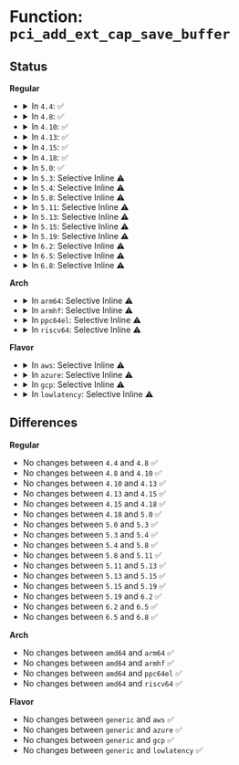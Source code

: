 # Function: <code>pci_add_ext_cap_save_buffer</code>

## Status
<b>Regular</b>
<ul>
<li>
<details>
<summary>In <code>4.4</code>: ✅</summary>

```c
int pci_add_ext_cap_save_buffer(struct pci_dev *dev, u16 cap, unsigned int size);
```

**Collision:** Unique Global

**Inline:** No

**Transformation:** False

**Instances:**

```
In drivers/pci/pci.c (ffffffff814379b0)
Location: drivers/pci/pci.c:2467
Inline: False
Direct callers:
  - drivers/pci/vc.c:pci_allocate_vc_save_buffers
```
**Symbols:**

```
ffffffff814379b0-ffffffff814379ca: pci_add_ext_cap_save_buffer (STB_GLOBAL)
```
</details>
</li>
<li>
<details>
<summary>In <code>4.8</code>: ✅</summary>

```c
int pci_add_ext_cap_save_buffer(struct pci_dev *dev, u16 cap, unsigned int size);
```

**Collision:** Unique Global

**Inline:** No

**Transformation:** False

**Instances:**

```
In drivers/pci/pci.c (ffffffff814835d0)
Location: drivers/pci/pci.c:2647
Inline: False
Direct callers:
  - drivers/pci/vc.c:pci_allocate_vc_save_buffers
```
**Symbols:**

```
ffffffff814835d0-ffffffff814835ea: pci_add_ext_cap_save_buffer (STB_GLOBAL)
```
</details>
</li>
<li>
<details>
<summary>In <code>4.10</code>: ✅</summary>

```c
int pci_add_ext_cap_save_buffer(struct pci_dev *dev, u16 cap, unsigned int size);
```

**Collision:** Unique Global

**Inline:** No

**Transformation:** False

**Instances:**

```
In drivers/pci/pci.c (ffffffff814a4d30)
Location: drivers/pci/pci.c:2685
Inline: False
Direct callers:
  - drivers/pci/vc.c:pci_allocate_vc_save_buffers
```
**Symbols:**

```
ffffffff814a4d30-ffffffff814a4d4a: pci_add_ext_cap_save_buffer (STB_GLOBAL)
```
</details>
</li>
<li>
<details>
<summary>In <code>4.13</code>: ✅</summary>

```c
int pci_add_ext_cap_save_buffer(struct pci_dev *dev, u16 cap, unsigned int size);
```

**Collision:** Unique Global

**Inline:** No

**Transformation:** False

**Instances:**

```
In drivers/pci/pci.c (ffffffff814aed90)
Location: drivers/pci/pci.c:2702
Inline: False
Direct callers:
  - drivers/pci/vc.c:pci_allocate_vc_save_buffers
```
**Symbols:**

```
ffffffff814aed90-ffffffff814aedaa: pci_add_ext_cap_save_buffer (STB_GLOBAL)
```
</details>
</li>
<li>
<details>
<summary>In <code>4.15</code>: ✅</summary>

```c
int pci_add_ext_cap_save_buffer(struct pci_dev *dev, u16 cap, unsigned int size);
```

**Collision:** Unique Global

**Inline:** No

**Transformation:** False

**Instances:**

```
In drivers/pci/pci.c (ffffffff814ee160)
Location: drivers/pci/pci.c:2711
Inline: False
Direct callers:
  - drivers/pci/vc.c:pci_allocate_vc_save_buffers
```
**Symbols:**

```
ffffffff814ee160-ffffffff814ee17a: pci_add_ext_cap_save_buffer (STB_GLOBAL)
```
</details>
</li>
<li>
<details>
<summary>In <code>4.18</code>: ✅</summary>

```c
int pci_add_ext_cap_save_buffer(struct pci_dev *dev, u16 cap, unsigned int size);
```

**Collision:** Unique Global

**Inline:** No

**Transformation:** False

**Instances:**

```
In drivers/pci/pci.c (ffffffff8151dde0)
Location: drivers/pci/pci.c:2784
Inline: False
Direct callers:
  - drivers/pci/vc.c:pci_allocate_vc_save_buffers
```
**Symbols:**

```
ffffffff8151dde0-ffffffff8151ddfa: pci_add_ext_cap_save_buffer (STB_GLOBAL)
```
</details>
</li>
<li>
<details>
<summary>In <code>5.0</code>: ✅</summary>

```c
int pci_add_ext_cap_save_buffer(struct pci_dev *dev, u16 cap, unsigned int size);
```

**Collision:** Unique Global

**Inline:** No

**Transformation:** False

**Instances:**

```
In drivers/pci/pci.c (ffffffff81533540)
Location: drivers/pci/pci.c:2979
Inline: False
Direct callers:
  - drivers/pci/vc.c:pci_allocate_vc_save_buffers
  - drivers/pci/pcie/dpc.c:dpc_probe
```
**Symbols:**

```
ffffffff81533540-ffffffff8153355a: pci_add_ext_cap_save_buffer (STB_GLOBAL)
```
</details>
</li>
<li>
<details>
<summary>In <code>5.3</code>: Selective Inline ⚠️</summary>

```c
int pci_add_ext_cap_save_buffer(struct pci_dev *dev, u16 cap, unsigned int size);
```

**Collision:** Unique Global

**Inline:** Selective

**Transformation:** False

**Instances:**

```
In drivers/pci/pci.c (ffffffff81562a83)
Location: drivers/pci/pci.c:3094
Inline: True
Inline callers:
  - drivers/pci/pci.c:pci_allocate_cap_save_buffers
Direct callers:
  - drivers/pci/vc.c:pci_allocate_vc_save_buffers
  - drivers/pci/pcie/dpc.c:dpc_probe
```
**Symbols:**

```
ffffffff81562a20-ffffffff81562a3a: pci_add_ext_cap_save_buffer (STB_GLOBAL)
```
</details>
</li>
<li>
<details>
<summary>In <code>5.4</code>: Selective Inline ⚠️</summary>

```c
int pci_add_ext_cap_save_buffer(struct pci_dev *dev, u16 cap, unsigned int size);
```

**Collision:** Unique Global

**Inline:** Selective

**Transformation:** False

**Instances:**

```
In drivers/pci/pci.c (ffffffff81583c23)
Location: drivers/pci/pci.c:3090
Inline: True
Inline callers:
  - drivers/pci/pci.c:pci_allocate_cap_save_buffers
Direct callers:
  - drivers/pci/vc.c:pci_allocate_vc_save_buffers
  - drivers/pci/pcie/dpc.c:dpc_probe
```
**Symbols:**

```
ffffffff81583bc0-ffffffff81583bda: pci_add_ext_cap_save_buffer (STB_GLOBAL)
```
</details>
</li>
<li>
<details>
<summary>In <code>5.8</code>: Selective Inline ⚠️</summary>

```c
int pci_add_ext_cap_save_buffer(struct pci_dev *dev, u16 cap, unsigned int size);
```

**Collision:** Unique Global

**Inline:** Selective

**Transformation:** False

**Instances:**

```
In drivers/pci/pci.c (ffffffff8162a6e3)
Location: drivers/pci/pci.c:3160
Inline: True
Inline callers:
  - drivers/pci/pci.c:pci_allocate_cap_save_buffers
Direct callers:
  - drivers/pci/vc.c:pci_allocate_vc_save_buffers
  - drivers/pci/pcie/aer.c:pci_aer_init
  - drivers/pci/pcie/dpc.c:dpc_probe
```
**Symbols:**

```
ffffffff8162a610-ffffffff8162a69e: pci_add_ext_cap_save_buffer (STB_GLOBAL)
```
</details>
</li>
<li>
<details>
<summary>In <code>5.11</code>: Selective Inline ⚠️</summary>

```c
int pci_add_ext_cap_save_buffer(struct pci_dev *dev, u16 cap, unsigned int size);
```

**Collision:** Unique Global

**Inline:** Selective

**Transformation:** False

**Instances:**

```
In drivers/pci/pci.c (ffffffff81650b53)
Location: drivers/pci/pci.c:3327
Inline: True
Inline callers:
  - drivers/pci/pci.c:pci_allocate_cap_save_buffers
Direct callers:
  - drivers/pci/vc.c:pci_allocate_vc_save_buffers
  - drivers/pci/pcie/aer.c:pci_aer_init
  - drivers/pci/pcie/dpc.c:dpc_probe
  - drivers/pci/pcie/ptm.c:pci_ptm_init
  - drivers/pci/pcie/ptm.c:pci_ptm_init
  - drivers/pci/pcie/ptm.c:pci_ptm_init
```
**Symbols:**

```
ffffffff81650a80-ffffffff81650b0d: pci_add_ext_cap_save_buffer (STB_GLOBAL)
```
</details>
</li>
<li>
<details>
<summary>In <code>5.13</code>: Selective Inline ⚠️</summary>

```c
int pci_add_ext_cap_save_buffer(struct pci_dev *dev, u16 cap, unsigned int size);
```

**Collision:** Unique Global

**Inline:** Selective

**Transformation:** False

**Instances:**

```
In drivers/pci/pci.c (ffffffff81633663)
Location: drivers/pci/pci.c:3357
Inline: True
Inline callers:
  - drivers/pci/pci.c:pci_allocate_cap_save_buffers
Direct callers:
  - drivers/pci/vc.c:pci_allocate_vc_save_buffers
  - drivers/pci/pcie/aer.c:pci_aer_init
  - drivers/pci/pcie/dpc.c:dpc_probe
  - drivers/pci/pcie/ptm.c:pci_ptm_init
  - drivers/pci/pcie/ptm.c:pci_ptm_init
  - drivers/pci/pcie/ptm.c:pci_ptm_init
```
**Symbols:**

```
ffffffff81633600-ffffffff8163361a: pci_add_ext_cap_save_buffer (STB_GLOBAL)
```
</details>
</li>
<li>
<details>
<summary>In <code>5.15</code>: Selective Inline ⚠️</summary>

```c
int pci_add_ext_cap_save_buffer(struct pci_dev *dev, u16 cap, unsigned int size);
```

**Collision:** Unique Global

**Inline:** Selective

**Transformation:** False

**Instances:**

```
In drivers/pci/pci.c (ffffffff816a3803)
Location: drivers/pci/pci.c:3399
Inline: True
Inline callers:
  - drivers/pci/pci.c:pci_allocate_cap_save_buffers
Direct callers:
  - drivers/pci/vc.c:pci_allocate_vc_save_buffers
  - drivers/pci/pcie/aer.c:pci_aer_init
  - drivers/pci/pcie/dpc.c:dpc_probe
  - drivers/pci/pcie/ptm.c:pci_ptm_init
  - drivers/pci/pcie/ptm.c:pci_ptm_init
  - drivers/pci/pcie/ptm.c:pci_ptm_init
```
**Symbols:**

```
ffffffff816a37a0-ffffffff816a37ba: pci_add_ext_cap_save_buffer (STB_GLOBAL)
```
</details>
</li>
<li>
<details>
<summary>In <code>5.19</code>: Selective Inline ⚠️</summary>

```c
int pci_add_ext_cap_save_buffer(struct pci_dev *dev, u16 cap, unsigned int size);
```

**Collision:** Unique Global

**Inline:** Selective

**Transformation:** False

**Instances:**

```
In drivers/pci/pci.c (ffffffff817c5ab2)
Location: drivers/pci/pci.c:3486
Inline: True
Inline callers:
  - drivers/pci/pci.c:pci_allocate_cap_save_buffers
  - drivers/pci/pci.c:pci_allocate_cap_save_buffers
Direct callers:
  - drivers/pci/vc.c:pci_allocate_vc_save_buffers
  - drivers/pci/pcie/aer.c:pci_aer_init
  - drivers/pci/pcie/dpc.c:dpc_probe
  - drivers/pci/pcie/ptm.c:pci_ptm_init
  - drivers/pci/pcie/ptm.c:pci_ptm_init
  - drivers/pci/pcie/ptm.c:pci_ptm_init
```
**Symbols:**

```
ffffffff817c5a40-ffffffff817c5a66: pci_add_ext_cap_save_buffer (STB_GLOBAL)
```
</details>
</li>
<li>
<details>
<summary>In <code>6.2</code>: Selective Inline ⚠️</summary>

```c
int pci_add_ext_cap_save_buffer(struct pci_dev *dev, u16 cap, unsigned int size);
```

**Collision:** Unique Global

**Inline:** Selective

**Transformation:** False

**Instances:**

```
In drivers/pci/pci.c (ffffffff818e2d0a)
Location: drivers/pci/pci.c:3436
Inline: True
Inline callers:
  - drivers/pci/pci.c:pci_allocate_cap_save_buffers
Direct callers:
  - drivers/pci/vc.c:pci_allocate_vc_save_buffers
  - drivers/pci/pcie/aer.c:pci_aer_init
  - drivers/pci/pcie/dpc.c:dpc_probe
  - drivers/pci/pcie/ptm.c:pci_ptm_init
```
**Symbols:**

```
ffffffff818e2c90-ffffffff818e2cb6: pci_add_ext_cap_save_buffer (STB_GLOBAL)
```
</details>
</li>
<li>
<details>
<summary>In <code>6.5</code>: Selective Inline ⚠️</summary>

```c
int pci_add_ext_cap_save_buffer(struct pci_dev *dev, u16 cap, unsigned int size);
```

**Collision:** Unique Global

**Inline:** Selective

**Transformation:** False

**Instances:**

```
In drivers/pci/pci.c (ffffffff8192614a)
Location: drivers/pci/pci.c:3474
Inline: True
Inline callers:
  - drivers/pci/pci.c:pci_allocate_cap_save_buffers
Direct callers:
  - drivers/pci/vc.c:pci_allocate_vc_save_buffers
  - drivers/pci/pcie/aer.c:pci_aer_init
  - drivers/pci/pcie/dpc.c:dpc_probe
  - drivers/pci/pcie/ptm.c:pci_ptm_init
```
**Symbols:**

```
ffffffff819260d0-ffffffff819260f6: pci_add_ext_cap_save_buffer (STB_GLOBAL)
```
</details>
</li>
<li>
<details>
<summary>In <code>6.8</code>: Selective Inline ⚠️</summary>

```c
int pci_add_ext_cap_save_buffer(struct pci_dev *dev, u16 cap, unsigned int size);
```

**Collision:** Unique Global

**Inline:** Selective

**Transformation:** False

**Instances:**

```
In drivers/pci/pci.c (ffffffff8196e8da)
Location: drivers/pci/pci.c:3589
Inline: True
Inline callers:
  - drivers/pci/pci.c:pci_allocate_cap_save_buffers
Direct callers:
  - drivers/pci/vc.c:pci_allocate_vc_save_buffers
  - drivers/pci/pcie/aer.c:pci_aer_init
  - drivers/pci/pcie/dpc.c:dpc_probe
  - drivers/pci/pcie/ptm.c:pci_ptm_init
```
**Symbols:**

```
ffffffff8196e860-ffffffff8196e886: pci_add_ext_cap_save_buffer (STB_GLOBAL)
```
</details>
</li>
</ul>
<b>Arch</b>
<ul>
<li>
<details>
<summary>In <code>arm64</code>: Selective Inline ⚠️</summary>

```c
int pci_add_ext_cap_save_buffer(struct pci_dev *dev, u16 cap, unsigned int size);
```

**Collision:** Unique Global

**Inline:** Selective

**Transformation:** False

**Instances:**

```
In drivers/pci/pci.c (ffff8000106e7e78)
Location: drivers/pci/pci.c:3090
Inline: True
Inline callers:
  - drivers/pci/pci.c:pci_allocate_cap_save_buffers
Direct callers:
  - drivers/pci/vc.c:pci_allocate_vc_save_buffers
  - drivers/pci/pcie/dpc.c:dpc_probe
```
**Symbols:**

```
ffff8000106e7de8-ffff8000106e7e30: pci_add_ext_cap_save_buffer (STB_GLOBAL)
```
</details>
</li>
<li>
<details>
<summary>In <code>armhf</code>: Selective Inline ⚠️</summary>

```c
int pci_add_ext_cap_save_buffer(struct pci_dev *dev, u16 cap, unsigned int size);
```

**Collision:** Unique Global

**Inline:** Selective

**Transformation:** False

**Instances:**

```
In drivers/pci/pci.c (c0882f28)
Location: drivers/pci/pci.c:3090
Inline: True
Inline callers:
  - drivers/pci/pci.c:pci_allocate_cap_save_buffers
Direct callers:
  - drivers/pci/vc.c:pci_allocate_vc_save_buffers
  - drivers/pci/pcie/dpc.c:dpc_probe
```
**Symbols:**

```
c0882eb8-c0882edc: pci_add_ext_cap_save_buffer (STB_GLOBAL)
```
</details>
</li>
<li>
<details>
<summary>In <code>ppc64el</code>: Selective Inline ⚠️</summary>

```c
int pci_add_ext_cap_save_buffer(struct pci_dev *dev, u16 cap, unsigned int size);
```

**Collision:** Unique Global

**Inline:** Selective

**Transformation:** False

**Instances:**

```
In drivers/pci/pci.c (c000000000862898)
Location: drivers/pci/pci.c:3090
Inline: True
Inline callers:
  - drivers/pci/pci.c:pci_allocate_cap_save_buffers
Direct callers:
  - drivers/pci/vc.c:pci_allocate_vc_save_buffers
```
**Symbols:**

```
c000000000862820-c00000000086283c: pci_add_ext_cap_save_buffer (STB_GLOBAL)
```
</details>
</li>
<li>
<details>
<summary>In <code>riscv64</code>: Selective Inline ⚠️</summary>

```c
int pci_add_ext_cap_save_buffer(struct pci_dev *dev, u16 cap, unsigned int size);
```

**Collision:** Unique Global

**Inline:** Selective

**Transformation:** False

**Instances:**

```
In drivers/pci/pci.c (ffffffe0004be522)
Location: drivers/pci/pci.c:3090
Inline: True
Inline callers:
  - drivers/pci/pci.c:pci_allocate_cap_save_buffers
Direct callers:
  - drivers/pci/vc.c:pci_allocate_vc_save_buffers
  - drivers/pci/pcie/dpc.c:dpc_probe
```
**Symbols:**

```
ffffffe0004be4ac-ffffffe0004be4e8: pci_add_ext_cap_save_buffer (STB_GLOBAL)
```
</details>
</li>
</ul>
<b>Flavor</b>
<ul>
<li>
<details>
<summary>In <code>aws</code>: Selective Inline ⚠️</summary>

```c
int pci_add_ext_cap_save_buffer(struct pci_dev *dev, u16 cap, unsigned int size);
```

**Collision:** Unique Global

**Inline:** Selective

**Transformation:** False

**Instances:**

```
In drivers/pci/pci.c (ffffffff81578143)
Location: drivers/pci/pci.c:3090
Inline: True
Inline callers:
  - drivers/pci/pci.c:pci_allocate_cap_save_buffers
Direct callers:
  - drivers/pci/vc.c:pci_allocate_vc_save_buffers
  - drivers/pci/pcie/dpc.c:dpc_probe
```
**Symbols:**

```
ffffffff815780e0-ffffffff815780fa: pci_add_ext_cap_save_buffer (STB_GLOBAL)
```
</details>
</li>
<li>
<details>
<summary>In <code>azure</code>: Selective Inline ⚠️</summary>

```c
int pci_add_ext_cap_save_buffer(struct pci_dev *dev, u16 cap, unsigned int size);
```

**Collision:** Unique Global

**Inline:** Selective

**Transformation:** False

**Instances:**

```
In drivers/pci/pci.c (ffffffff81566883)
Location: drivers/pci/pci.c:3090
Inline: True
Inline callers:
  - drivers/pci/pci.c:pci_allocate_cap_save_buffers
Direct callers:
  - drivers/pci/vc.c:pci_allocate_vc_save_buffers
  - drivers/pci/pcie/dpc.c:dpc_probe
```
**Symbols:**

```
ffffffff81566820-ffffffff8156683a: pci_add_ext_cap_save_buffer (STB_GLOBAL)
```
</details>
</li>
<li>
<details>
<summary>In <code>gcp</code>: Selective Inline ⚠️</summary>

```c
int pci_add_ext_cap_save_buffer(struct pci_dev *dev, u16 cap, unsigned int size);
```

**Collision:** Unique Global

**Inline:** Selective

**Transformation:** False

**Instances:**

```
In drivers/pci/pci.c (ffffffff81577973)
Location: drivers/pci/pci.c:3090
Inline: True
Inline callers:
  - drivers/pci/pci.c:pci_allocate_cap_save_buffers
Direct callers:
  - drivers/pci/vc.c:pci_allocate_vc_save_buffers
  - drivers/pci/pcie/dpc.c:dpc_probe
```
**Symbols:**

```
ffffffff81577910-ffffffff8157792a: pci_add_ext_cap_save_buffer (STB_GLOBAL)
```
</details>
</li>
<li>
<details>
<summary>In <code>lowlatency</code>: Selective Inline ⚠️</summary>

```c
int pci_add_ext_cap_save_buffer(struct pci_dev *dev, u16 cap, unsigned int size);
```

**Collision:** Unique Global

**Inline:** Selective

**Transformation:** False

**Instances:**

```
In drivers/pci/pci.c (ffffffff81591e33)
Location: drivers/pci/pci.c:3090
Inline: True
Inline callers:
  - drivers/pci/pci.c:pci_allocate_cap_save_buffers
Direct callers:
  - drivers/pci/vc.c:pci_allocate_vc_save_buffers
  - drivers/pci/pcie/dpc.c:dpc_probe
```
**Symbols:**

```
ffffffff81591dd0-ffffffff81591dea: pci_add_ext_cap_save_buffer (STB_GLOBAL)
```
</details>
</li>
</ul>

## Differences
<b>Regular</b>
<ul>
<li>
No changes between <code>4.4</code> and <code>4.8</code> ✅
</li>
<li>
No changes between <code>4.8</code> and <code>4.10</code> ✅
</li>
<li>
No changes between <code>4.10</code> and <code>4.13</code> ✅
</li>
<li>
No changes between <code>4.13</code> and <code>4.15</code> ✅
</li>
<li>
No changes between <code>4.15</code> and <code>4.18</code> ✅
</li>
<li>
No changes between <code>4.18</code> and <code>5.0</code> ✅
</li>
<li>
No changes between <code>5.0</code> and <code>5.3</code> ✅
</li>
<li>
No changes between <code>5.3</code> and <code>5.4</code> ✅
</li>
<li>
No changes between <code>5.4</code> and <code>5.8</code> ✅
</li>
<li>
No changes between <code>5.8</code> and <code>5.11</code> ✅
</li>
<li>
No changes between <code>5.11</code> and <code>5.13</code> ✅
</li>
<li>
No changes between <code>5.13</code> and <code>5.15</code> ✅
</li>
<li>
No changes between <code>5.15</code> and <code>5.19</code> ✅
</li>
<li>
No changes between <code>5.19</code> and <code>6.2</code> ✅
</li>
<li>
No changes between <code>6.2</code> and <code>6.5</code> ✅
</li>
<li>
No changes between <code>6.5</code> and <code>6.8</code> ✅
</li>
</ul>
<b>Arch</b>
<ul>
<li>
No changes between <code>amd64</code> and <code>arm64</code> ✅
</li>
<li>
No changes between <code>amd64</code> and <code>armhf</code> ✅
</li>
<li>
No changes between <code>amd64</code> and <code>ppc64el</code> ✅
</li>
<li>
No changes between <code>amd64</code> and <code>riscv64</code> ✅
</li>
</ul>
<b>Flavor</b>
<ul>
<li>
No changes between <code>generic</code> and <code>aws</code> ✅
</li>
<li>
No changes between <code>generic</code> and <code>azure</code> ✅
</li>
<li>
No changes between <code>generic</code> and <code>gcp</code> ✅
</li>
<li>
No changes between <code>generic</code> and <code>lowlatency</code> ✅
</li>
</ul>
